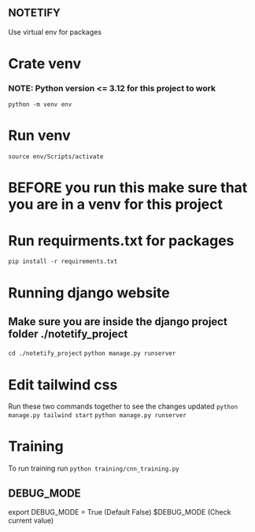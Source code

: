 ## NOTETIFY
Use virtual env for packages

# Crate venv
### NOTE: Python version <= 3.12 for this project to work
```python -m venv env```

# Run venv
```source env/Scripts/activate```
<!-- ```deactivate``` to turn off -->

# BEFORE you run this make sure that you are in a venv for this project
# Run requirments.txt for packages
```pip install -r requirements.txt```

# Running django website
## Make sure you are inside the django project folder ./notetify_project
```cd ./notetify_project```
```python manage.py runserver```

# Edit tailwind css
Run these two commands together to see the changes updated
```python manage.py tailwind start```
```python manage.py runserver```

# Training
To run training run ```python training/cnn_training.py```

## DEBUG_MODE
export DEBUG_MODE = True (Default False)
$DEBUG_MODE (Check current value)